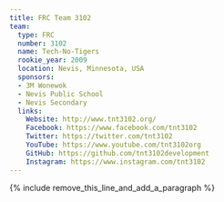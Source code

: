 ```yaml
---
title: FRC Team 3102
team:
  type: FRC
  number: 3102
  name: Tech-No-Tigers
  rookie_year: 2009
  location: Nevis, Minnesota, USA
  sponsors:
  - 3M Wonewok
  - Nevis Public School
  - Nevis Secondary
  links:
    Website: http://www.tnt3102.org/
    Facebook: https://www.facebook.com/tnt3102
    Twitter: https://twitter.com/tnt3102
    YouTube: https://www.youtube.com/tnt3102org
    GitHub: https://github.com/tnt3102development
    Instagram: https://www.instagram.com/tnt3102
---
```


{% include remove_this_line_and_add_a_paragraph %}